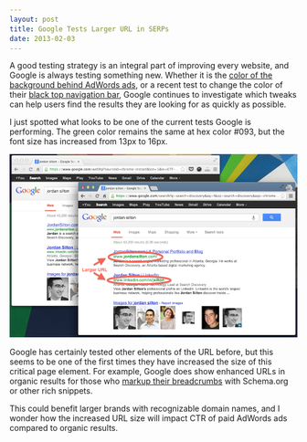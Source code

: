 ```yaml
---
layout: post
title: Google Tests Larger URL in SERPs
date: 2013-02-03
---
```


A good testing strategy is an integral part of improving every website, and Google is always testing something new. Whether it is the [color of the background behind AdWords ads](https://searchengineland.com/google-switches-adwords-color-back-to-yellow-from-purple-64222), or a recent test to change the color of their [black top navigation bar](https://www.seroundtable.com/google-top-bar-gray-16249.html), Google continues to investigate which tweaks can help users find the results they are looking for as quickly as possible.

I just spotted what looks to be one of the current tests Google is performing. The green color remains the same at hex color #093, but the font size has increased from 13px to 16px.

![Google Tests Larger URLs in SERPs](/images/google-tests-larger-urls.png)

Google has certainly tested other elements of the URL before, but this seems to be one of the first times they have increased the size of this critical page element. For example, Google does show enhanced URLs in organic results for those who [markup their breadcrumbs](https://developers.google.com/search/docs/guides/enhance-site) with Schema.org or other rich snippets.

This could benefit larger brands with recognizable domain names, and I wonder how the increased URL size will impact CTR of paid AdWords ads compared to organic results.
